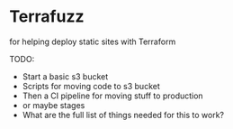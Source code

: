 # Terrafuzz

for helping deploy static sites with Terraform

TODO:
  * Start a basic s3 bucket
  * Scripts for moving code to s3 bucket
  * Then a CI pipeline for moving stuff to production
  * or maybe stages
  * What are the full list of things needed for this to work?
